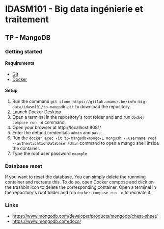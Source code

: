 # IDASM101 - Big data ingénierie et traitement
## TP - MangoDB

### Getting started
#### Requirements
- [Git](https://git-scm.com/book/en/v2/Getting-Started-Installing-Git)
- [Docker](https://docs.docker.com/get-docker/)

#### Setup
1) Run the command `git clone https://gitlab.unamur.be/info-big-data/idasm101/tp-mangodb.git` to download the repository.
2) Launch Docker Desktop
3) Open a terminal in the repository's root folder and and run `docker compose run -d` command.
4) Open your browser at http://localhost:8081/
5) Enter the default credentials `admin` and `pass`
7) Run the `docker exec -it tp-mangodb-mongo-1 mongosh --username root --authenticationDatabase admin` command to open a mango shell inside the container.
8) Type the root user password `example`

### Database reset
If you want to reset the database. You can simply delete the runnning container and recreate this. To do so, open Docker compose and click on the trashbin icon to delete the corresponding container. Open a terminal in the repository's root folder and run `docker compose run -d` to recreate it.

### Links
- https://www.mongodb.com/developer/products/mongodb/cheat-sheet/
- https://www.mongodb.com/docs/
